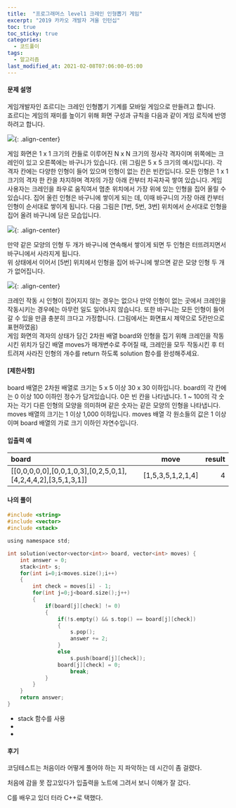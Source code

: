 ```yaml
---
title:  "프로그래머스 level1 크레인 인형뽑기 게임"
excerpt: "2019 카카오 개발자 겨울 인턴십"
toc: true
toc_sticky: true
categories:
  - 코드풀이
tags:
  - 알고리즘
last_modified_at: 2021-02-08T07:06:00-05:00
---
```


#### 문제 설명

게임개발자인 죠르디는 크레인 인형뽑기 기계를 모바일 게임으로 만들려고 합니다.  
죠르디는 게임의 재미를 높이기 위해 화면 구성과 규칙을 다음과 같이 게임 로직에 반영하려고 합니다.

![](https://grepp-programmers.s3.ap-northeast-2.amazonaws.com/files/production/69f1cd36-09f4-4435-8363-b71a650f7448/crane_game_101.png){: .align-center}  

게임 화면은 1 x 1 크기의 칸들로 이루어진 N x N 크기의 정사각 격자이며 위쪽에는 크레인이 있고 오른쪽에는 바구니가 있습니다. (위 그림은 5 x 5 크기의 예시입니다). 각 격자 칸에는 다양한 인형이 들어 있으며 인형이 없는 칸은 빈칸입니다. 모든 인형은 1 x 1 크기의 격자 한 칸을 차지하며 격자의 가장 아래 칸부터 차곡차곡 쌓여 있습니다. 게임 사용자는 크레인을 좌우로 움직여서 멈춘 위치에서 가장 위에 있는 인형을 집어 올릴 수 있습니다. 집어 올린 인형은 바구니에 쌓이게 되는 데, 이때 바구니의 가장 아래 칸부터 인형이 순서대로 쌓이게 됩니다. 다음 그림은 [1번, 5번, 3번] 위치에서 순서대로 인형을 집어 올려 바구니에 담은 모습입니다.

![](https://grepp-programmers.s3.ap-northeast-2.amazonaws.com/files/production/638e2162-b1e4-4bbb-b0d7-62d31e97d75c/crane_game_102.png){: .align-center}  

만약 같은 모양의 인형 두 개가 바구니에 연속해서 쌓이게 되면 두 인형은 터뜨려지면서 바구니에서 사라지게 됩니다.  
 위 상태에서 이어서 [5번] 위치에서 인형을 집어 바구니에 쌓으면 같은 모양 인형 두 개가 없어집니다.

![](https://grepp-programmers.s3.ap-northeast-2.amazonaws.com/files/production/8569d736-091e-4771-b2d3-7a6e95a20c22/crane_game_103.gif){: .align-center}

크레인 작동 시 인형이 집어지지 않는 경우는 없으나 만약 인형이 없는 곳에서 크레인을 작동시키는 경우에는 아무런 일도 일어나지 않습니다. 또한 바구니는 모든 인형이 들어갈 수 있을 만큼 충분히 크다고 가정합니다. (그림에서는 화면표시 제약으로 5칸만으로 표현하였음)  
게임 화면의 격자의 상태가 담긴 2차원 배열 board와 인형을 집기 위해 크레인을 작동시킨 위치가 담긴 배열 moves가 매개변수로 주어질 때, 크레인을 모두 작동시킨 후 터트려져 사라진 인형의 개수를 return 하도록 solution 함수를 완성해주세요.


#### [제한사항]
board 배열은 2차원 배열로 크기는 5 x 5 이상 30 x 30 이하입니다.
board의 각 칸에는 0 이상 100 이하인 정수가 담겨있습니다.
0은 빈 칸을 나타냅니다.
1 ~ 100의 각 숫자는 각기 다른 인형의 모양을 의미하며 같은 숫자는 같은 모양의 인형을 나타냅니다.
moves 배열의 크기는 1 이상 1,000 이하입니다.
moves 배열 각 원소들의 값은 1 이상이며 board 배열의 가로 크기 이하인 자연수입니다.

#### 입출력 예

| board | move | result |
|:----|:----:|----:|
| [[0,0,0,0,0],[0,0,1,0,3],[0,2,5,0,1],[4,2,4,4,2],[3,5,1,3,1]] | [1,5,3,5,1,2,1,4] | 4 |




#### 나의 풀이

```c
#include <string>
#include <vector>
#include <stack>

using namespace std;

int solution(vector<vector<int>> board, vector<int> moves) {
    int answer = 0;
    stack<int> s;
    for(int i=0;i<moves.size();i++)
    {
        int check = moves[i] - 1;
        for(int j=0;j<board.size();j++)
        {
            if(board[j][check] != 0)
            {
                if(!s.empty() && s.top() == board[j][check])
                {
                    s.pop();
                    answer += 2;
                }
                else
                    s.push(board[j][check]);
                board[j][check] = 0;
                    break;
            }
        }
    }
    return answer;
}
```
- stack 함수를 사용
- 
-

#### 후기

코딩테스트는 처음이라 어떻게 풀어야 하는 지 파악하는 데 시간이 좀 걸렸다.

처음에 감을 못 잡고있다가 입출력을 노트에 그려서 보니 이해가 잘 갔다.

C를 배우고 있더 터라 C++로 택했다.


